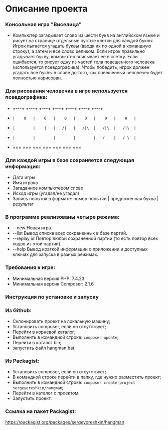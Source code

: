 # Описание проекта

### Консольная игра "Виселица"  
* Компьютер загадывает слово из шести букв на английском языке и рисует на странице отдельные пустые клетки для каждой буквы. Игрок пытается угадать буквы (вводя их по одной в командную строку), а затем и все слово целиком. Если игрок правильно угадывает букву, компьютер вписывает ее в клетку. Если ошибается, то рисует одну из частей тела повешенного человека (используется псевдографика). Чтобы победить, игрок должен угадать все буквы в слове до того, как повешенный человечек будет полностью нарисован.

### Для рисования человечка в игре используется псевдографика:
* +---+    +---+    +---+    +---+    +---+    +---+    +---+  
*     |    0   |    0   |    0   |    0   |    0   |    0   |  
*     |        |    |   |   /|   |   /|\  |   /|\  |   /|\  |  
*     |        |        |        |        |   /    |   / \  |  
*    ===      ===      ===      ===      ===      ===      ===  

### Для каждой игры в базе сохраняется следующая информация:
* Дата игры
* Имя игрока
* Загаданное компьютером слово
* Исход игры (угадал/не угадал)
* Запись попыток в формате: номер попытки | предложенная буква | результат

### В программе реализованы четыре режима:
* --new Новая игра.
* --list Вывод списка всех сохраненных в базе партий.
* --replay id Повтор любой сохраненной партии (то есть повтор всех ходов из этой партии).
* --help Вывод краткой информации о приложении и доступных ключах для запуска в разных режимах.

### Требования к игре:
* Минимальная версия PHP: 7.4.23 
* Минимальная версия Composer: 2.1.6

### Инструкция по установке и запуску 

### Из Github:

* Склонировать проект на локальную машину;
* Установить composer, если он отсутствует;
* Перейти в корневой каталог;
* Выполнить в командной строке: `composer update`;
* Перейти в каталог bin;
* запустить файл hangman.bat.

### Из Packagist:

* Установить composer, если он отсутствует;
* В командной строке перейти в папку, где нужно разместить проект;
* Выполнить в командной строке: `composer create-project sergeyoreshkin/hangman`;
* Перейти в каталог с проектом.
* Запустить проект.

### Ссылка на пакет Packagist:
https://packagist.org/packages/sergeyoreshkin/hangman
